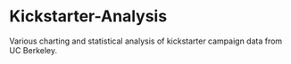 # Kickstarter-Analysis
Various charting and statistical analysis of kickstarter campaign data from UC Berkeley.
